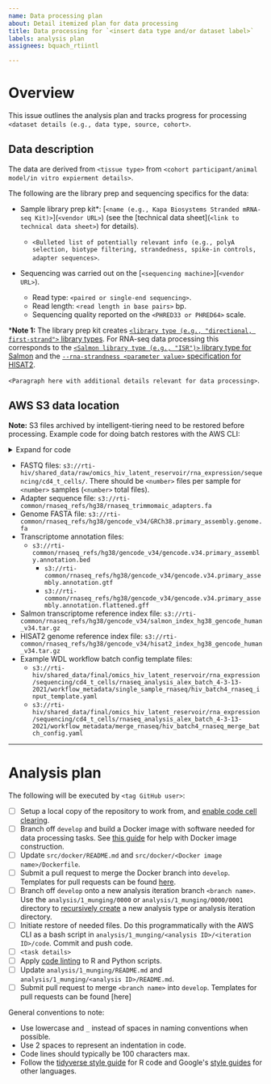 ```yaml
---
name: Data processing plan
about: Detail itemized plan for data processing
title: Data processing for `<insert data type and/or dataset label>`
labels: analysis plan
assignees: bquach_rtiintl

---
```


# Overview

This issue outlines the analysis plan and tracks progress for processing `<dataset details (e.g., data type, source, cohort>`.
  
## Data description

The data are derived from `<tissue type>` from `<cohort participant/animal model/in vitro expierment details>`. 

[//]: # (Include the section below if working with omics data. Something similar should be generated for other data types.)

The following are the library prep and sequencing specifics for the data:

  * Sample library prep kit\*: [`<name (e.g., Kapa Biosystems Stranded mRNA-seq Kit)>`](`<vendor URL>`) (see the [technical data sheet](`<link to technical data sheet>`) for details).
    * `<Bulleted list of potentially relevant info (e.g., polyA selection, biotype filtering, strandedness, spike-in controls, adapter sequences>`.
    
  * Sequencing was carried out on the [`<sequencing machine>`](`<vendor URL>`).
    * Read type: `<paired or single-end sequencing>`.
    * Read length: `<read length in base pairs>` bp.
    * Sequencing quality reported on the `<PHRED33 or PHRED64>` scale.

\***Note 1:** The library prep kit creates [`<library type (e.g., "directional, first-strand">` library types](https://chipster.csc.fi/manual/library-type-summary.html). For RNA-seq data processing this corresponds to the [`<Salmon library type (e.g., "ISR")>` library type for Salmon](https://salmon.readthedocs.io/en/latest/library_type.html#fraglibtype) and the [`--rna-strandness <parameter value>` specification for HISAT2](http://daehwankimlab.github.io/hisat2/manual/).

[//]: # (End section for omics data)

`<Paragraph here with additional details relevant for data processing>`.

## AWS S3 data location

**Note:** S3 files archived by intelligent-tiering need to be restored before processing. Example code for doing batch restores with the AWS CLI:

<details>
  
  <summary>Expand for code</summary><br />

  ```bash
  # This works if multiple Intelligent-tiering files are mixed among Standard tier files. 
  # Restores objects within ALL directory levels below the one you specify, so only use if that is
  # what you want. Replace `<s3_bucket>` with the name of your S3 bucket, and replace 
  # `<s3_path_to_objects>` with the path to the directory level that has objects you want to restore.
  # Use `"Tier": "Expedited"` in the below command for expedited retrieval (costs more money).

  path=s3://<s3_bucket>/<s3_path_to_objects>/
  for file in $(aws s3 ls $path --recursive  | awk '{print $4}'); do
      # Apply terminal output formatting for easier reading
      echo -e "\n\n--------------------------------------------------------------------------------"   
      echo "Attempting S3 restore on ${file}"
      aws s3api restore-object \
        --bucket <s3_bucket> \
        --restore-request '{"GlacierJobParameters":{"Tier":"Standard"}}' \
        --key $file
  done
  ```
    
</details>

[//]: # (Include here a bulleted list of data files needed for processing. Examples are included below.)

* FASTQ files: `s3://rti-hiv/shared_data/raw/omics_hiv_latent_reservoir/rna_expression/sequencing/cd4_t_cells/`. There should be `<number>` files per sample for `<number>` samples (`<number>` total files). 
* Adapter sequence file: `s3://rti-common/rnaseq_refs/hg38/rnaseq_trimmomaic_adapters.fa`
* Genome FASTA file: `s3://rti-common/rnaseq_refs/hg38/gencode_v34/GRCh38.primary_assembly.genome.fa`
* Transcriptome annotation files: 
  * `s3://rti-common/rnaseq_refs/hg38/gencode_v34/gencode.v34.primary_assembly.annotation.bed`
	* `s3://rti-common/rnaseq_refs/hg38/gencode_v34/gencode.v34.primary_assembly.annotation.gtf`
	* `s3://rti-common/rnaseq_refs/hg38/gencode_v34/gencode.v34.primary_assembly.annotation.flattened.gff`
* Salmon transcriptome reference index file: `s3://rti-common/rnaseq_refs/hg38/gencode_v34/salmon_index_hg38_gencode_human_v34.tar.gz`
* HISAT2 genome reference index file: `s3://rti-common/rnaseq_refs/hg38/gencode_v34/hisat2_index_hg38_gencode_human_v34.tar.gz`
* Example WDL workflow batch config template files: 
    * `s3://rti-hiv/shared_data/final/omics_hiv_latent_reservoir/rna_expression/sequencing/cd4_t_cells/rnaseq_analysis_alex_batch_4-3-13-2021/workflow_metadata/single_sample_rnaseq/hiv_batch4_rnaseq_input_template.yaml`
    * `s3://rti-hiv/shared_data/final/omics_hiv_latent_reservoir/rna_expression/sequencing/cd4_t_cells/rnaseq_analysis_alex_batch_4-3-13-2021/workflow_metadata/merge_rnaseq/hiv_batch4_rnaseq_merge_batch_config.yaml`

---

# Analysis plan

The following will be executed by `<tag GitHub user>`:

[//]: # (Include here a checkbox list of tasks to complete. Some standard tasks are include as a starting point.)

- [ ] Setup a local copy of the repository to work from, and [enable code cell clearing](../tree/develop#repository-setup).
- [ ] Branch off `develop` and build a Docker image with software needed for data processing tasks. See [this guide](https://github.com/bquach_rtiintl/omics_analysis_project_template/wiki/Using-and-Creating-Docker-images) for help with Docker image construction.
- [ ] Update `src/docker/README.md` and `src/docker/<Docker image name>/Dockerfile`.
- [ ] Submit a pull request to merge the Docker branch into `develop`. Templates for pull requests can be found [here](../tree/develop/.github/PULL_REQUEST_TEMPLATE/).
- [ ] Branch off `develop` onto a new analysis iteration branch `<branch name>`. Use the `analysis/1_munging/0000` or `analysis/1_munging/0000/0001` directory to [recursively create](https://github.com/bquach_rtiintl/omics_analysis_project_template/wiki/Template-repository-tips-and-tricks#0000-subdirectory-templates) a new analysis type or analysis iteration directory.
- [ ] Initiate restore of needed files. Do this programmatically with the AWS CLI as a bash script in `analysis/1_munging/<analysis ID>/<iteration ID>/code`. Commit and push code.
- [ ] `<task details>`
- [ ] Apply [code linting](https://github.com/bquach_rtiintl/omics_analysis_project_template/wiki/Using-and-creating-Docker-images#code-linting-for-python-and-r) to R and Python scripts.
- [ ] Update `analysis/1_munging/README.md` and `analysis/1_munging/<analysis ID>/README.md`.
- [ ] Submit pull request to merge `<branch name>` into `develop`. Templates for pull requests can be found [here]

[//]: # (OPTIONAL: Include here best practice reminders. Some suggestions are provided as a starting point.)

General conventions to note:

* Use lowercase and `_` instead of spaces in naming conventions when possible.
* Use 2 spaces to represent an indentation in code.
* Code lines should typically be 100 characters max.
* Follow the [tidyverse style guide](https://style.tidyverse.org/syntax.html?q=spacing#syntax) for R code and Google's [style guides](https://google.github.io/styleguide/) for other languages.
